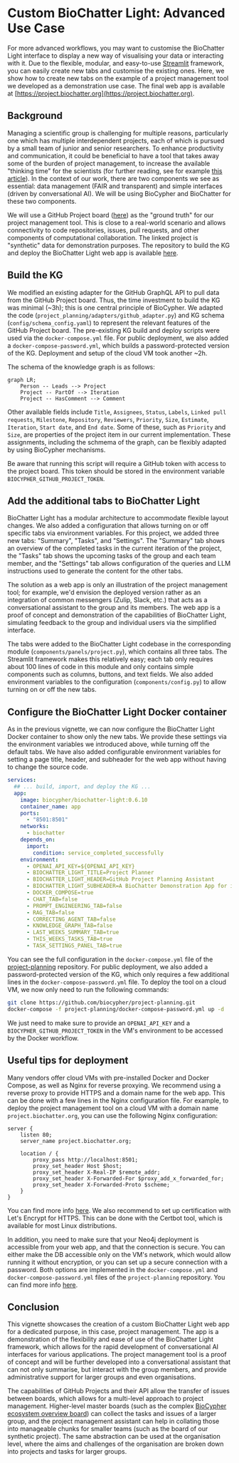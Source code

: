 # Custom BioChatter Light: Advanced Use Case

For more advanced workflows, you may want to customise the BioChatter Light
interface to display a new way of visualising your data or interacting with it.
Due to the flexible, modular, and easy-to-use [Streamlit](https://streamlit.io)
framework, you can easily create new tabs and customise the existing ones. Here,
we show how to create new tabs on the example of a project management tool we
developed as a demonstration use case. The final web app is available at
[https://project.biochatter.org](https://project.biochatter.org).

## Background

Managing a scientific group is challenging for multiple reasons, particularly
one which has multiple interdependent projects, each of which is pursued by a
small team of junior and senior researchers. To enhance productivity and
communication, it could be beneficial to have a tool that takes away some of the
burden of project management, to increase the available "thinking time" for the
scientists (for further reading, see for example [this
article](https://www.nature.com/articles/d41586-024-02381-x)). In the context of
our work, there are two components we see as essential: data management (FAIR
and transparent) and simple interfaces (driven by conversational AI). We will be
using BioCypher and BioChatter for these two components.

We will use a GitHub Project board
([here](https://github.com/orgs/biocypher/projects/6/views/1)) as the "ground
truth" for our project management tool. This is close to a real-world scenario
and allows connectivity to code repositories, issues, pull requests, and other
components of computational collaboration. The linked project is "synthetic"
data for demonstration purposes. The repository to build the KG and deploy the
BioChatter Light web app is available
[here](https://github.com/biocypher/project-planning).

## Build the KG

We modified an existing adapter for the GitHub GraphQL API to pull data from the
GitHub Project board. Thus, the time investment to build the KG was minimal
(~3h); this is one central principle of BioCypher. We adapted the code
(`project_planning/adapters/github_adapter.py`) and KG schema
(`config/schema_config.yaml`) to represent the relevant features of the GitHub
Project board. The pre-existing KG build and deploy scripts were used via the
`docker-compose.yml` file. For public deployment, we also added a
`docker-compose-password.yml`, which builds a password-protected version of the
KG. Deployment and setup of the cloud VM took another ~2h.

The schema of the knowledge graph is as follows:

```mermaid
graph LR;
    Person -- Leads --> Project
    Project -- PartOf --> Iteration
    Project -- HasComment --> Comment
```

Other available fields include `Title`, `Assignees`, `Status`, `Labels`,
`Linked pull requests`, `Milestone`, `Repository`, `Reviewers`, `Priority`,
`Size`, `Estimate`, `Iteration`, `Start date`, and `End date`. Some of these,
such as `Priority` and `Size`, are properties of the project item in our current
implementation. These assignments, including the schmema of the graph, can be
flexibly adapted by using BioCypher mechanisms.

Be aware that running this script will require a GitHub token with access to the
project board. This token should be stored in the environment variable
`BIOCYPHER_GITHUB_PROJECT_TOKEN`.

## Add the additional tabs to BioChatter Light

BioChatter Light has a modular architecture to accommodate flexible layout
changes. We also added a configuration that allows turning on or off specific
tabs via environment variables. For this project, we added three new tabs:
"Summary", "Tasks", and "Settings". The "Summary" tab shows an overview of the
completed tasks in the current iteration of the project, the "Tasks" tab shows
the upcoming tasks of the group and each team member, and the "Settings" tab
allows configuration of the queries and LLM instructions used to generate the
content for the other tabs.

The solution as a web app is only an illustration of the project management
tool; for example, we'd envision the deployed version rather as an integration
of common messengers (Zulip, Slack, etc.) that acts as a conversational
assistant to the group and its members. The web app is a proof of concept and
demonstration of the capabilities of BioChatter Light, simulating feedback to
the group and individual users via the simplified interface.

The tabs were added to the BioChatter Light codebase in the corresponding module
(`components/panels/project.py`), which contains all three tabs. The Streamlit
framework makes this relatively easy; each tab only requires about 100 lines of
code in this module and only contains simple components such as columns,
buttons, and text fields. We also added environment variables to the
configuration (`components/config.py`) to allow turning on or off the new tabs.

## Configure the BioChatter Light Docker container

As in the previous vignette, we can now configure the BioChatter Light Docker
container to show only the new tabs. We provide these settings via the
environment variables we introduced above, while turning off the default tabs.
We have also added configurable environment variables for setting a page title,
header, and subheader for the web app without having to change the source code.

```yaml
services:
  ## ... build, import, and deploy the KG ...
  app:
    image: biocypher/biochatter-light:0.6.10
    container_name: app
    ports:
      - "8501:8501"
    networks:
      - biochatter
    depends_on:
      import:
        condition: service_completed_successfully
    environment:
      - OPENAI_API_KEY=${OPENAI_API_KEY}
      - BIOCHATTER_LIGHT_TITLE=Project Planner
      - BIOCHATTER_LIGHT_HEADER=GitHub Project Planning Assistant
      - BIOCHATTER_LIGHT_SUBHEADER=A BioChatter Demonstration App for integrated project planning using LLMs
      - DOCKER_COMPOSE=true
      - CHAT_TAB=false
      - PROMPT_ENGINEERING_TAB=false
      - RAG_TAB=false
      - CORRECTING_AGENT_TAB=false
      - KNOWLEDGE_GRAPH_TAB=false
      - LAST_WEEKS_SUMMARY_TAB=true
      - THIS_WEEKS_TASKS_TAB=true
      - TASK_SETTINGS_PANEL_TAB=true
```

You can see the full configuration in the `docker-compose.yml` file of the
[project-planning](https://github.com/biocypher/project-planning) repository.
For public deployment, we also added a password-protected version of the KG,
which only requires a few additional lines in the `docker-compose-password.yml`
file. To deploy the tool on a cloud VM, we now only need to run the following
commands:

```bash
git clone https://github.com/biocypher/project-planning.git
docker-compose -f project-planning/docker-compose-password.yml up -d
```

We just need to make sure to provide an `OPENAI_API_KEY` and a
`BIOCYPHER_GITHUB_PROJECT_TOKEN` in the VM's environment to be accessed by the
Docker workflow.

## Useful tips for deployment

Many vendors offer cloud VMs with pre-installed Docker and Docker Compose, as
well as Nginx for reverse proxying. We recommend using a reverse proxy to
provide HTTPS and a domain name for the web app. This can be done with a few
lines in the Nginx configuration file. For example, to deploy the project
management tool on a cloud VM with a domain name `project.biochatter.org`, you
can use the following Nginx configuration:

```nginx
server {
    listen 80;
    server_name project.biochatter.org;

    location / {
        proxy_pass http://localhost:8501;
        proxy_set_header Host $host;
        proxy_set_header X-Real-IP $remote_addr;
        proxy_set_header X-Forwarded-For $proxy_add_x_forwarded_for;
        proxy_set_header X-Forwarded-Proto $scheme;
    }
}
```

You can find more info
[here](https://www.digitalocean.com/community/tutorials/how-to-configure-nginx-as-a-reverse-proxy-on-ubuntu-22-04).
We also recommend to set up certification with Let's Encrypt for HTTPS. This can
be done with the Certbot tool, which is available for most Linux distributions.

In addition, you need to make sure that your Neo4j deployment is accessible from
your web app, and that the connection is secure. You can either make the DB
accessible only on the VM's network, which would allow running it without
encryption, or you can set up a secure connection with a password. Both options
are implemented in the `docker-compose.yml` and `docker-compose-password.yml`
files of the `project-planning` repository. You can find more info
[here](https://www.digitalocean.com/community/tutorials/how-to-install-and-configure-neo4j-on-ubuntu-20-04).

## Conclusion

This vignette showcases the creation of a custom BioChatter Light web app for a
dedicated purpose, in this case, project management. The app is a demonstration
of the flexibility and ease of use of the BioChatter Light framework, which
allows for the rapid development of conversational AI interfaces for various
applications. The project management tool is a proof of concept and will be
further developed into a conversational assistant that can not only summarise,
but interact with the group members, and provide administrative support for
larger groups and even organisations.

The capabilities of GitHub Projects and their API allow the transfer of issues
between boards, which allows for a multi-level approach to project management.
Higher-level master boards (such as the complex [BioCypher ecosystem overview
board](https://github.com/orgs/biocypher/projects/1/views/2)) can collect the
tasks and issues of a larger group, and the project management assistant can
help in collating those into manageable chunks for smaller teams (such as the
board of our synthetic project). The same abstraction can be used at the
organisation level, where the aims and challenges of the organisation are broken
down into projects and tasks for larger groups.
